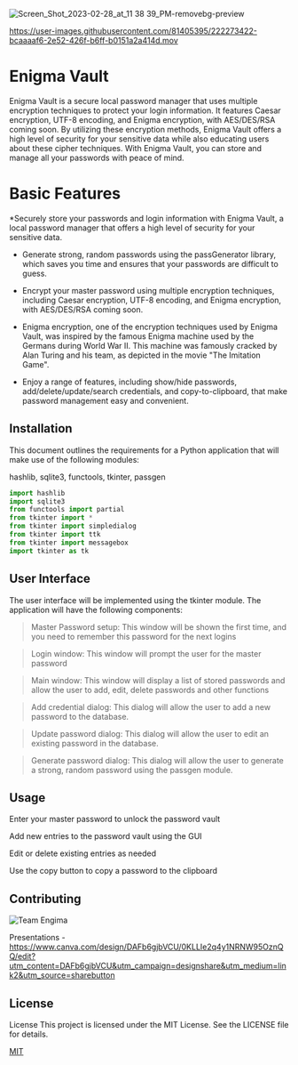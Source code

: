 ![Screen_Shot_2023-02-28_at_11 38 39_PM-removebg-preview](https://user-images.githubusercontent.com/81405395/222274850-3b171579-70d5-4ece-954f-2d5ea7ad61a6.png)

https://user-images.githubusercontent.com/81405395/222273422-bcaaaaf6-2e52-426f-b6ff-b0151a2a414d.mov


# Enigma Vault

Enigma Vault is a secure local password manager that uses multiple encryption techniques to protect your login information. It features Caesar encryption, UTF-8 encoding, and Enigma encryption, with AES/DES/RSA coming soon. By utilizing these encryption methods, Enigma Vault offers a high level of security for your sensitive data while also educating users about these cipher techniques. With Enigma Vault, you can store and manage all your passwords with peace of mind.


# Basic Features 

*Securely store your passwords and login information with Enigma Vault, a local password manager that offers a high level of security for your sensitive data.

* Generate strong, random passwords using the passGenerator library, which saves you time and ensures that your passwords are difficult to guess.

* Encrypt your master password using multiple encryption techniques, including Caesar encryption, UTF-8 encoding, and Enigma encryption, with AES/DES/RSA coming soon.

* Enigma encryption, one of the encryption techniques used by Enigma Vault, was inspired by the famous Enigma machine used by the Germans during World War II. This machine was famously cracked by Alan Turing and his team, as depicted in the movie "The Imitation Game".

* Enjoy a range of features, including show/hide passwords, add/delete/update/search credentials, and copy-to-clipboard, that make password management easy and convenient.

## Installation

This document outlines the requirements for a Python application that will make use of the following modules:

hashlib, sqlite3, functools, tkinter, passgen

```python
import hashlib
import sqlite3
from functools import partial
from tkinter import *
from tkinter import simpledialog
from tkinter import ttk
from tkinter import messagebox
import tkinter as tk
```

## User Interface
The user interface will be implemented using the tkinter module. The application will have the following components:

>Master Password setup: This window will be shown the first time, and you need to remember this password for the next logins 

>Login window: This window will prompt the user for the master password

>Main window: This window will display a list of stored passwords and allow the user to add, edit, delete passwords and other functions

>Add credential dialog: This dialog will allow the user to add a new password to the database.

>Update password dialog: This dialog will allow the user to edit an existing password in the database.

>Generate password dialog: This dialog will allow the user to generate a strong, random password using the passgen module.

## Usage

Enter your master password to unlock the password vault

Add new entries to the password vault using the GUI

Edit or delete existing entries as needed

Use the copy button to copy a password to the clipboard


## Contributing

![Team Engima](https://user-images.githubusercontent.com/81405395/222274657-b1f18a6f-51b3-4146-adf5-9aee1ec654bf.png)

Presentations - https://www.canva.com/design/DAFb6gjbVCU/0KLLIe2q4y1NRNW95OznQQ/edit?utm_content=DAFb6gjbVCU&utm_campaign=designshare&utm_medium=link2&utm_source=sharebutton

## License

License
This project is licensed under the MIT License. See the LICENSE file for details.

[MIT](https://choosealicense.com/licenses/mit/)
